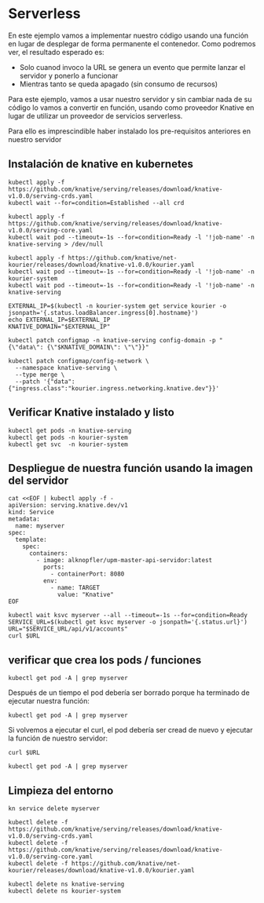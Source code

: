 # Serverless


En este ejemplo vamos a implementar nuestro código usando una función en lugar de desplegar de forma permanente el contenedor.
Como podremos ver, el resultado esperado es:

- Solo cuanod invoco la URL se genera un evento que permite lanzar el servidor y ponerlo a funcionar
- Mientras tanto se queda apagado (sin consumo de recursos)

Para este ejemplo, vamos a usar nuestro servidor y sin cambiar nada de su código lo vamos a convertir en función, usando como proveedor Knative en lugar de utilizar un proveedor de servicios serverless.

Para ello es imprescindible haber instalado los pre-requisitos anteriores en nuestro servidor


## Instalación de knative en kubernetes

```shell
kubectl apply -f https://github.com/knative/serving/releases/download/knative-v1.0.0/serving-crds.yaml
kubectl wait --for=condition=Established --all crd

kubectl apply -f https://github.com/knative/serving/releases/download/knative-v1.0.0/serving-core.yaml
kubectl wait pod --timeout=-1s --for=condition=Ready -l '!job-name' -n knative-serving > /dev/null

kubectl apply -f https://github.com/knative/net-kourier/releases/download/knative-v1.0.0/kourier.yaml
kubectl wait pod --timeout=-1s --for=condition=Ready -l '!job-name' -n kourier-system
kubectl wait pod --timeout=-1s --for=condition=Ready -l '!job-name' -n knative-serving

EXTERNAL_IP=$(kubectl -n kourier-system get service kourier -o jsonpath='{.status.loadBalancer.ingress[0].hostname}')
echo EXTERNAL_IP=$EXTERNAL_IP
KNATIVE_DOMAIN="$EXTERNAL_IP"

kubectl patch configmap -n knative-serving config-domain -p "{\"data\": {\"$KNATIVE_DOMAIN\": \"\"}}"

kubectl patch configmap/config-network \
  --namespace knative-serving \
  --type merge \
  --patch '{"data":{"ingress.class":"kourier.ingress.networking.knative.dev"}}'
```

## Verificar Knative instalado y listo

```shell
kubectl get pods -n knative-serving
kubectl get pods -n kourier-system
kubectl get svc  -n kourier-system
```

## Despliegue de nuestra función usando la imagen del servidor

```shell
cat <<EOF | kubectl apply -f -
apiVersion: serving.knative.dev/v1
kind: Service
metadata:
  name: myserver
spec:
  template:
    spec:
      containers:
        - image: alknopfler/upm-master-api-servidor:latest
          ports:
            - containerPort: 8080
          env:
            - name: TARGET
              value: "Knative"
EOF

kubectl wait ksvc myserver --all --timeout=-1s --for=condition=Ready
SERVICE_URL=$(kubectl get ksvc myserver -o jsonpath='{.status.url}')
URL="$SERVICE_URL/api/v1/accounts"
curl $URL
```

## verificar que crea los pods / funciones 

```shell
kubectl get pod -A | grep myserver
```

Después de un tiempo el pod debería ser borrado porque ha terminado de ejecutar nuestra función:

```shell
kubectl get pod -A | grep myserver
```

Si volvemos a ejecutar el curl, el pod debería ser cread de nuevo y ejecutar la función de nuestro servidor:

```shell
curl $URL
```

```shell
kubectl get pod -A | grep myserver
```


## Limpieza del entorno

```shell
kn service delete myserver

kubectl delete -f https://github.com/knative/serving/releases/download/knative-v1.0.0/serving-crds.yaml
kubectl delete -f https://github.com/knative/serving/releases/download/knative-v1.0.0/serving-core.yaml
kubectl delete -f https://github.com/knative/net-kourier/releases/download/knative-v1.0.0/kourier.yaml

kubectl delete ns knative-serving
kubectl delete ns kourier-system

```